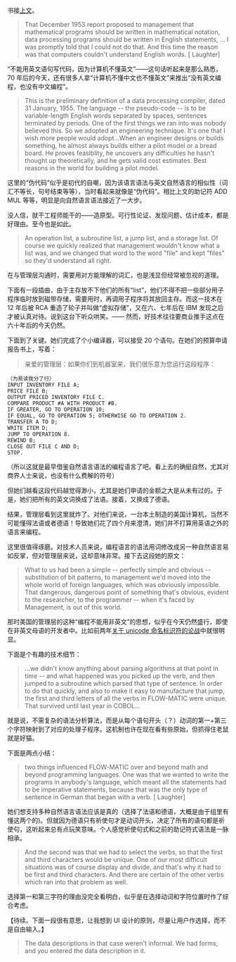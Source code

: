 书接[上文](https://zhuanlan.zhihu.com/p/162410677)。

> That December 1953 report proposed to management that mathematical programs should be written in mathematical notation, data processing programs should be written in English statements, ... I was promptly told that I could not do that. And this time the reason was that computers couldn't understand English words. [ Laughter]

“不能用英文语句写代码，因为计算机不懂英文”——这句话听起来是那么熟悉，70 年后的今天，还有很多人拿“计算机不懂中文也不懂英文”来推出“没有英文编程，也没有中文编程”。

> This is the preliminary definition of a data processing compiler, dated 31 January, 1955. The language -- the pseudo-code -- is to be variable-length English words separated by spaces, sentences terminated by periods. One of the first things we ran into was nobody believed this. So we adopted an engineering technique. It's one that I wish more people would adopt...When an engineer designs or builds something, he almost always builds either a pilot model or a bread board. He proves feasiblity, he uncovers any difficulties he hasn't thought up theoretically, and he gets valid cost estimates. Best reasons in the world for building a pilot model.

这里的“伪代码”似乎是初代的自嘲，因为该语言语法与英文自然语言的相似性（词汇不等长，句号结束等等），当时看起来就像是“伪代码”。相比上文的助记符 ADD MUL 等等，明显是向自然语言语法接近了一大步。

没人信，就干工程师能干的——造原型。可行性论证、发现问题、估计成本，都是好理由。至今也是如此。

> An operation list, a subroutine list, a jump list, and a storage list. Of course we quickly realized that management wouldn't know what a list was, and we changed that word to the word "file" and kept "files" so they'd understand all right.

在与管理层沟通时，需要用对方能理解的词汇，也是浅显但经常被忽视的道理。

下面有一段插曲，由于主存放不下他们的所有“list”，他们不得不把一些部分用子程序临时放到磁带存储，需要用时，再调用子程序将其放回主存。而这一技术在 12 年后被 RCA 重造了轮子并叫做“虚拟存储”，又在六、七年后在 IBM 发现之后才被认真对待。说到这台下听众哄笑。—— 然而，好技术往往要商业推手这点在六十年后的今天仍然。

下面到了关键。她们完成了个小编译器，可以接受 20 个语句。在她们的预算申请报告书上，写着：

> 亲爱的管理层：如果你们到机器室来，我们很乐意为您运行这段程序：

```
（为易读我分了行）
INPUT INVENTORY FILE A;
PRICE FILE B;
OUTPUT PRICED INVENTORY FILE C.
COMPARE PRODUCT #A WITH PRODUCT #B.
IF GREATER, GO TO OPERATION 10;
IF EQUAL, GO TO OPERATION 5; OTHERWISE GO TO OPERATION 2.
TRANSFER A TO D;
WRITE ITEM D;
JUMP TO OPERATION 8.
REWIND B;
CLOSE OUT FILE C AND D;
STOP.
```
（所以这就是最早借鉴自然语言语法的编程语言了吧。看上去的确挺自然，尤其对商界人士来说，也没有什么费解的符号）

但她们越看这段代码越觉得渺小，尤其是她们申请的金额之大是从未有过的。于是，她们把所有的英文词换成了法语。接着，又换成了德语。

结果，管理层看到这里就炸了。对他们来说，一台本土制造的美国计算机，当然不可能懂得法语或者德语！导致她们花了四个月来澄清，她们并不打算用英语之外的语言来编程。

这里很值得琢磨。对技术人员来说，编程语言的语法用词修改成另一种自然语言易如反掌，但对管理层来说，这却意味非常。接下去这段她的原文：

> What to us had been a simple -- perfectly simple and obvious -- substitution of bit patterns, to management we'd moved into the whole world of foreign languages, which was obviously impossible. That dangerous, dangerous point of something that's obvious, evident to the researcher, to the programmer -- when it's faced by Management, is out of this world.

那时美国的管理层的这种“编程不能用非英文”的思想，似乎在今天仍然盛行，即使在非英文母语的开发者中。比如前两年[关于 unicode 命名标识符的论战](https://zhuanlan.zhihu.com/p/92057476)中就很明显。

下面是个有趣的技术细节：

> ...we didn't know anything about parsing algorithms at that point in time -- and what happened was you picked up the verb, and then jumped to a subroutine which parsed that type of sentence. In order to do that quickly, and also to make it easy to manufacture that jump, the first and third letters of all the verbs in FLOW-MATIC were unique. That survived until last year in COBOL...

就是说，不需复杂的语法分析算法，而是从每个语句开头（？）动词的第一+第三个字符映射到了对应的处理子程序。这机制也许在现在看有些原始，但抓得住老鼠就是好猫。

下面是两点小结：

> two things influenced FLOW-MATIC over and beyond math and beyond programming languages. One was that we wanted to write the programs in anybody's language, which meant all the statements had to be imperative statements, because that was the only type of sentence in German that began with a verb. [ Laughter]

她们想支持多种自然语言语法应该是真的（选择了法语和德语，大概是由于组里有懂这两个的)。但就因为德语只有祈使句才是动词开头，决定了所有的语句都是祈使句，这听起来总有点玩笑意味。个人感觉祈使句式和之前的助记符式语法是一脉相承。

> And the second was that we had to select the verbs, so that the first and third characters would be unique. One of our most difficult situations was of course display and divide, and that's why it had to be first and third characters. And there are certain of the other verbs which ran into that problem as well.

选择第一和第三字符的理由没完全看明白，似乎是在选择动词和字符位置时作了综合考虑。

【待续。下面一段很有意思，让我想到 UI 设计的原则，尽量让用户作选择，而不是自由输入。】

>  The data descriptions in that case weren't informal. We had forms, and you entered the data description in it.
